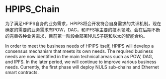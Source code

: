 # HPIPS_Chain
为了满足HPIPS自身的业务需求，HPIPS将会开发符合自身需求的共识机制，现在确定的需要的业务需求有POW，DAG，和IPFS等主要的技术领域。会在后期不断的完善各种业务需求，目前第一阶段会部署NULS子链和以太的智能合约。

In order to meet the business needs of HPIPS itself, HPIPS will develop a consensus mechanism that meets its own needs. The required business needs are now identified in the main technical areas such as POW, DAG, and IPFS. In the later period, we will continue to improve various business needs. Currently, the first phase will deploy NULS sub-chains and Ethernet smart contracts.
